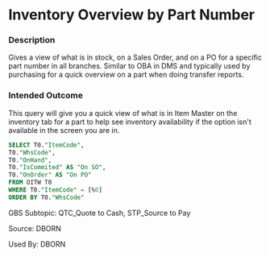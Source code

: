 # Inventory Overview by Part Number

### Description

​Gives a view of what is in stock, on a Sales Order, and on a PO for a specific part number in all branches. Similar to OBA in DMS and typically used by purchasing for a quick overview on a part when doing transfer reports.

### Intended Outcome

​This query will give you a quick view of what is in Item Master on the inventory tab for a part to help see inventory availability if the option isn't available in the screen you are in.

```sql
SELECT T0."ItemCode",
T0."WhsCode",
T0."OnHand",
T0."IsCommited" AS "On SO",
T0."OnOrder" AS "On PO"
FROM OITW T0
WHERE T0."ItemCode" = [%0]
ORDER BY T0."WhsCode"
```

GBS Subtopic: QTC_Quote to Cash, STP_Source to Pay

Source: DBORN

Used By: DBORN
